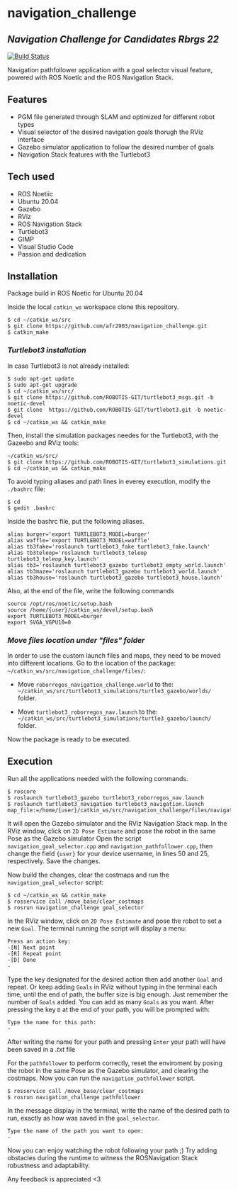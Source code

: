# navigation_challenge
## _Navigation Challenge for Candidates Rbrgs 22_


[![Build Status](https://travis-ci.org/joemccann/dillinger.svg?branch=master)](https://travis-ci.org/joemccann/dillinger)

Navigation pathfollower application with a goal selector visual feature,
powered with ROS Noetic and the ROS Navigation Stack.

## Features

- PGM file generated through SLAM and optimized for different robot types
- Visual selector of the desired navigation goals thorugh the RViz interface
- Gazebo simulator application to follow the desired number of goals
- Navigation Stack features with  the Turtlebot3

## Tech used
- ROS Noetiic
- Ubuntu 20.04
- Gazebo
- RViz
- ROS Navigation Stack
- Turtlebot3
- GIMP
- Visual Studio Code
- Passion and dedication

## Installation

Package build in ROS Noetic for Ubuntu 20.04

Inside the local `catkin_ws` workspace clone this repository.

```
$ cd ~/catkin_ws/src
$ git clone https://github.com/afr2903/navigation_challenge.git
$ catkin_make
```
### _Turtlebot3 installation_ 
In case Turtlebot3 is not already installed:
```
$ sudo apt-get update
$ sudo apt-get upgrade
$ cd ~/catkin_ws/src/
$ git clone https://github.com/ROBOTIS-GIT/turtlebot3_msgs.git -b noetic-devel
$ git clone  https://github.com/ROBOTIS-GIT/turtlebot3.git -b noetic-devel
$ cd ~/catkin_ws && catkin_make
```
Then, install the simulation packages needes for the Turtlebot3, with the Gazeebo and RViz tools:
```
~/catkin_ws/src/
$ git clone https://github.com/ROBOTIS-GIT/turtlebot3_simulations.git
$ cd ~/catkin_ws && catkin_make
```
To avoid typing aliases and path lines in everey execution, modify the `./bashrc` file:
```
$ cd
$ gedit .bashrc
```
Inside the bashrc file, put the following aliases. 
```
alias burger='export TURTLEBOT3_MODEL=burger'
alias waffle='export TURTLEBOT3_MODEL=waffle'
alias tb3fake='roslaunch turtlebot3_fake turtlebot3_fake.launch'
alias tb3teleop='roslaunch turtlebot3_teleop turtlebot3_teleop_key.launch'
alias tb3='roslaunch turtlebot3_gazebo turtlebot3_empty_world.launch'
alias tb3maze='roslaunch turtlebot3_gazebo turtlebot3_world.launch'
alias tb3house='roslaunch turtlebot3_gazebo turtlebot3_house.launch'
```
Also, at the end of the file, write the following commands
```
source /opt/ros/noetic/setup.bash
source /home/{user}/catkin_ws/devel/setup.bash
export TURTLEBOT3_MODEL=burger
export SVGA_VGPU10=0
```
### _Move files location under "files" folder_
In order to use the custom launch files and maps, they need to be moved into different locations.
Go to the location of the package: `~/catkin_ws/src/navigation_challenge/files/`:

- Move `roborregos_navigation_challenge.world` to the:
`~/catkin_ws/src/turtlebot3_simulations/turtle3_gazebo/worlds/` folder.

- Move `turtlebot3_roborregos_nav.launch` to the:
`~/catkin_ws/src/turtlebot3_simulations/turtle3_gazebo/launch/` folder.

Now the package is ready to be executed.
## Execution

Run all the applications needed with the following commands.
```
$ roscore
$ roslaunch turtlebot3_gazebo turtlebot3_roborregos_nav.launch
$ roslaunch turtlebot3_navigation turtlebot3_navigation.launch map_file:=/home/{user}/catkin_ws/src/navigation_challenge/files/navigation_challenge_map.yaml
```
It will open the Gazebo simulator and the RViz Navigation Stack map.
In the RViz window, click on `2D Pose Estimate` and pose the robot in the same Pose as the Gazebo simulator
Open the script `navigation_goal_selector.cpp` and `navigation_pathfollower.cpp`, then change the field `{user}` for your device username, in lines 50 and 25, respectively. Save the changes.

Now build the changes, clear the costmaps and run the `navigation_goal_selector` script:
```
$ cd ~/catkin_ws && catkin_make
$ rosservice call /move_base/clear_costmaps
$ rosrun navigation_challenge goal_selector
```
In the RViz window, click on `2D Pose Estimate` and pose the robot to set a new `Goal`.
The terminal running the script will display a menu:
```
Press an action key:
-[N] Next point
-[R] Repeat point
-[D] Done
-
```
Type the key designated for the desired action then add another `Goal` and repeat.
Or keep adding `Goals` in RViz without typing in the terminal each time, until the end of path, the buffer size is big enough. Just remember the number of `Goals` added.
You can add as many `Goals` as you want.
After pressing the key `D` at the end of your path, you will be prompted with:
```
Type the name for this path:
-
```
After writing the name for your path and pressing `Enter` your path will have been saved in a _.txt_ file

For the `pathfollower` to perform correctly, reset the enviroment by posing the robot in the same Pose as the Gazebo simulator, and clearing the costmaps. Now you can run the `navigation_pathfollower` script.
```
$ rosservice call /move_base/clear_costmaps
$ rosrun navigation_challenge pathfollower
```
In the message display in the terminal, write the name of the desired path to run, exactly as how was saved in the `goal_selector`.
```
Type the name of the path you want to open:
-
```
Now you can enjoy watching the robot following your path ;)
Try adding obstacles during the runtime to witness the ROSNavigation Stack robustness and adaptability.

Any feedback is appreciated <3

[//]: # (These are reference links used in the body of this note and get stripped out when the markdown processor does its job. There is no need to format nicely because it shouldn't be seen. Thanks SO - http://stackoverflow.com/questions/4823468/store-comments-in-markdown-syntax)

   [dill]: <https://github.com/joemccann/dillinger>
   [git-repo-url]: <https://github.com/joemccann/dillinger.git>
   [john gruber]: <http://daringfireball.net>
   [df1]: <http://daringfireball.net/projects/markdown/>
   [markdown-it]: <https://github.com/markdown-it/markdown-it>
   [Ace Editor]: <http://ace.ajax.org>
   [node.js]: <http://nodejs.org>
   [Twitter Bootstrap]: <http://twitter.github.com/bootstrap/>
   [jQuery]: <http://jquery.com>
   [@tjholowaychuk]: <http://twitter.com/tjholowaychuk>
   [express]: <http://expressjs.com>
   [AngularJS]: <http://angularjs.org>
   [Gulp]: <http://gulpjs.com>

   [PlDb]: <https://github.com/joemccann/dillinger/tree/master/plugins/dropbox/README.md>
   [PlGh]: <https://github.com/joemccann/dillinger/tree/master/plugins/github/README.md>
   [PlGd]: <https://github.com/joemccann/dillinger/tree/master/plugins/googledrive/README.md>
   [PlOd]: <https://github.com/joemccann/dillinger/tree/master/plugins/onedrive/README.md>
   [PlMe]: <https://github.com/joemccann/dillinger/tree/master/plugins/medium/README.md>
   [PlGa]: <https://github.com/RahulHP/dillinger/blob/master/plugins/googleanalytics/README.md>
